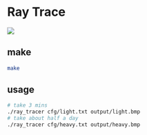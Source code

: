 # Ray Trace 
![](example/2planeLight_4sampling_model_worldmap.bmp)
## make
```bash
make
```
## usage
```bash
# take 3 mins
./ray_tracer cfg/light.txt output/light.bmp
# take about half a day
./ray_tracer cfg/heavy.txt output/heavy.bmp
```